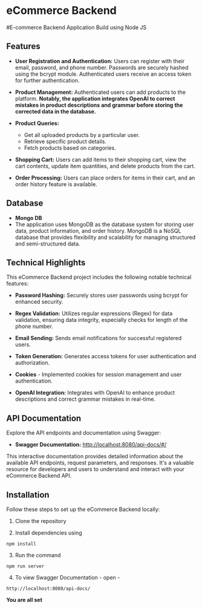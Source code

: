 # eCommerce Backend

#E-commerce Backend Application Build using Node JS

## Features

- **User Registration and Authentication:** Users can register with their email, password, and phone number. Passwords are securely hashed using the bcrypt module. Authenticated users receive an access token for further authentication.

- **Product Management:** Authenticated users can add products to the platform. **Notably, the application integrates OpenAI to correct mistakes in product descriptions and grammar before storing the corrected data in the database.**

- **Product Queries:**
  - Get all uploaded products by a particular user.
  - Retrieve specific product details.
  - Fetch products based on categories.

- **Shopping Cart:** Users can add items to their shopping cart, view the cart contents, update item quantities, and delete products from the cart.

- **Order Processing:** Users can place orders for items in their cart, and an order history feature is available.

##  Database
- **Mongo DB**
- The application uses MongoDB as the database system for storing user data, product information, and order history. MongoDB is a NoSQL database that provides flexibility and scalability for managing structured and semi-structured data.


## Technical Highlights

This eCommerce Backend project includes the following notable technical features:

- **Password Hashing:** Securely stores user passwords using bcrypt for enhanced security.

- **Regex Validation:** Utilizes regular expressions (Regex) for data validation, ensuring data integrity, especially checks for length of the phone number.

- **Email Sending:** Sends email notifications for successful registered users.

- **Token Generation:** Generates access tokens for user authentication and authorization.

-  **Cookies** - Implemented cookies for session management and user authentication.

- **OpenAI Integration:** Integrates with OpenAI to enhance product descriptions and correct grammar mistakes in real-time.

## API Documentation

Explore the API endpoints and documentation using Swagger:

- **Swagger Documentation:** [http://localhost:8080/api-docs/#/](http://localhost:8080/api-docs/#/)

This interactive documentation provides detailed information about the available API endpoints, request parameters, and responses. It's a valuable resource for developers and users to understand and interact with your eCommerce Backend API.



## Installation

Follow these steps to set up the eCommerce Backend locally:

1. Clone the repository

2. Install dependencies using 
```
npm install
```
3. Run the command
```
npm run server
```
4. To view Swagger Documentation - 
open - 
```
http://localhost:8080/api-docs/
```

**You are all set**
